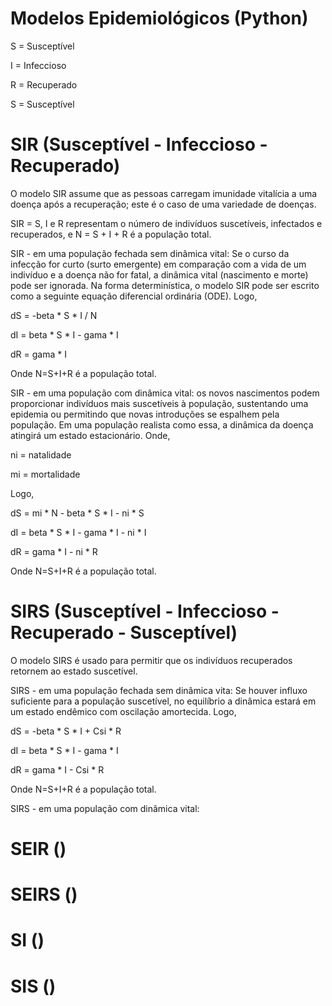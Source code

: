# Modelos Epidemiológicos (Python) 

S = Susceptível

I = Infeccioso

R = Recuperado

S = Susceptível

# SIR (Susceptível - Infeccioso - Recuperado)

O modelo SIR assume que as pessoas carregam imunidade vitalícia a uma doença após a recuperação; este é o caso de uma variedade de doenças.

SIR = S, I e R representam o número de indivíduos suscetíveis, infectados e recuperados, e N = S + I + R é a população total.

  SIR - em uma população fechada sem dinâmica vital: Se o curso da infecção for curto (surto emergente) em comparação com a vida de um indivíduo e a doença não for fatal, a dinâmica vital (nascimento e morte) pode ser ignorada. Na forma determinística, o modelo SIR pode ser escrito como a seguinte equação diferencial ordinária (ODE).
  Logo,
  
  dS = -beta * S * I / N
  
  dI = beta * S * I - gama * I
  
  dR = gama * I
  
  Onde N=S+I+R é a população total.
  
  SIR - em uma população com dinâmica vital: os novos nascimentos podem proporcionar indivíduos mais suscetíveis à população, sustentando uma epidemia ou permitindo que novas introduções se espalhem pela população. Em uma população realista como essa, a dinâmica da doença atingirá um estado estacionário.
  Onde,
  
  ni = natalidade
  
  mi = mortalidade
  
  Logo,
  
  dS = mi * N - beta * S * I - ni * S
  
  dI = beta * S * I - gama * I - ni * I
  
  dR = gama * I - ni * R

  Onde N=S+I+R é a população total.

# SIRS (Susceptível - Infeccioso - Recuperado - Susceptível)

O modelo SIRS é usado para permitir que os indivíduos recuperados retornem ao estado suscetível.

  SIRS - em uma população fechada sem dinâmica vita: Se houver influxo suficiente para a população suscetível, no equilíbrio a dinâmica estará em um estado endêmico com oscilação amortecida. Logo,
  
  dS = -beta * S * I + Csi * R
  
  dI = beta * S * I - gama * I
  
  dR = gama * I - Csi * R
  
  Onde N=S+I+R é a população total.
  
  SIRS - em uma população com dinâmica vital:

# SEIR ()

# SEIRS ()

# SI ()

# SIS ()
